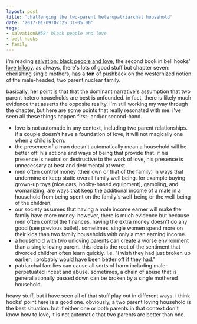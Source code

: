 ```yaml
---
layout: post
title: 'challenging the two-parent heteropatriarchal household'
date: '2017-01-09T07:25:31-05:00'
tags:
- salvation&#58; black people and love
- bell hooks
- family
---
```


i'm reading [salvation: black people and love](https://www.goodreads.com/book/show/304502.Salvation), the second book in bell hooks' [love trilogy](https://www.goodreads.com/series/128400-love-trilogy). as always, there's lots of good stuff but chapter seven: cherishing single mothers, has a **ton** of pushback on the westernized notion of the male-headed, two parent nuclear family. 

basically, her point is that that the dominant narrative's assumption that two parent hetero households are best is unfounded. in fact, there is likely much evidence that asserts the opposite reality. i'm still working my way through the chapter, but here are some points that really resonated with me. i've seen all these things happen first- and/or second-hand.

* love is not automatic in any context, including two parent relationships. if a couple doesn't have a foundation of love, it will not magically one when a child is born. 
* the presence of a man doesn't automatically mean a household will be better off. his actions and ways of being that provide that. if his presence is neutral or destructive to the work of love, his presence is unnecessary at best and detrimental at worst.
* men often control money (their own or that of the family) in ways that undermine or keep static overall family well being. for example buying grown-up toys (nice cars, hobby-based equipment), gambling, and womanizing, are ways that keep the additional income of a male in a household from being spent on the family's well-being or the well-being of the children.
* our society assumes that having a male income earner will make the family have more money. however, there is much evidence but because men often control the finances, having the extra money doesn't do any good (see previous bullet). sometimes, single women spend more on their kids than two family households with only a man earning income. 
* a household with two unloving parents can create a worse environment than a single loving parent. this idea is the root of the sentiment that divorced children often learn quickly. i.e. "i wish they had just broken up earlier; i probably would have been better off if they had."
* patriarchal families can cause all sorts of harm including male-perpetuated incest and abuse. sometimes, a chain of abuse that is generallationally passed down can be broken by a single mothered household.

heavy stuff, but i have seen all of that stuff play out in different ways. i think hooks' point here is a good one. obviously, a two parent loving household is the best situation. but if either one or both parents in that context don't know how to love, it is not automatic that two parents are better than one.
